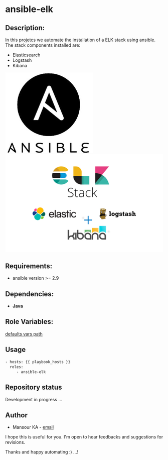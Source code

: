 ansible-elk
===========

Description:
------------

In this projetcs we automate the installation of a ELK stack using ansible.
The stack components installed are:
- Elasticsearch
-  Logstash
-  Kibana

![alt text](ansible.png)![alt text](elk-stack.png)

Requirements:
------------
* ansible version >= 2.9

Dependencies:
-------------

- **Java**

Role Variables:
---------------

[defaults vars path](vars/main.yml)



Usage
----------------

    - hosts: {{ playbook_hosts }}
      roles:
         - ansible-elk


Repository status
-----------------

Development in progress ...

Author
------
* Mansour KA - [email](kamansour06@gmail.com)

I hope this is useful for you. I'm open to hear feedbacks and suggestions for revisions.

Thanks and happy automating :) ...!